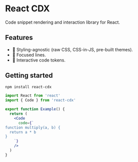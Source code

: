 # React CDX

Code snippet rendering and interaction library for React.

## Features

- 💅 Styling-agnostic (raw CSS, CSS-in-JS, pre-built themes).
- 🎯 Focused lines.
- 💎 Interactive code tokens.

## Getting started

```bash
npm install react-cdx
```

```jsx
import React from 'react'
import { Code } from 'react-cdx'

export function Example() {
  return (
    <Code
      code={`
function multiply(a, b) {
  return a * b
}
    `}
    />
  )
}
```
